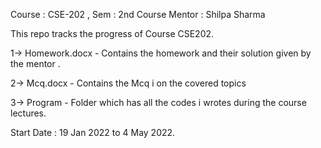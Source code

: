 Course : CSE-202 , Sem : 2nd 
Course Mentor : Shilpa Sharma 

This repo tracks the progress of Course CSE202.

1-> Homework.docx - Contains the homework and their solution 
    given by the mentor .

2-> Mcq.docx - Contains the Mcq i on the covered topics 

3-> Program - Folder which has all the codes i wrotes 
    during the course lectures.
    
Start Date : 19 Jan 2022 to 4 May 2022.